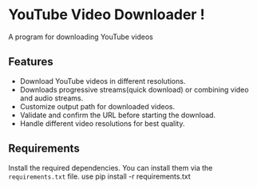 # YouTube Video Downloader !

A program for downloading YouTube videos

## Features

- Download YouTube videos in different resolutions.
- Downloads progressive streams(quick download) or combining video and audio streams.
- Customize output path for downloaded videos.
- Validate and confirm the URL before starting the download.
- Handle different video resolutions for best quality.

## Requirements

Install the required dependencies. You can install them via the `requirements.txt` file.
use pip install -r requirements.txt 


